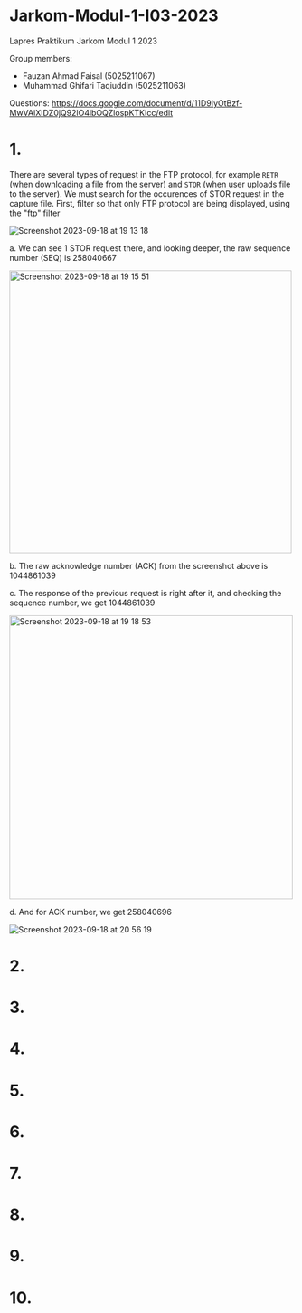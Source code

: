 # Jarkom-Modul-1-I03-2023
Lapres Praktikum Jarkom Modul 1 2023

Group members:
- Fauzan Ahmad Faisal (5025211067)
- Muhammad Ghifari Taqiuddin (5025211063)

Questions: https://docs.google.com/document/d/11D9IyOtBzf-MwVAiXIDZ0jQ92lO4lbOQZlospKTKIcc/edit

# 1.

There are several types of request in the FTP protocol, for example `RETR` (when downloading a file from the server) and `STOR` (when user uploads file to the server). We must search for the occurences of STOR request in the capture file. First, filter so that only FTP protocol are being displayed, using the "ftp" filter

![Screenshot 2023-09-18 at 19 13 18](https://github.com/Fznaf/Jarkom-Modul-1-I03-2023/assets/59758342/8f18fab2-3502-4a5e-8ac4-9457a65fedb3)

a. We can see 1 STOR request there, and looking deeper, the raw sequence number (SEQ) is 258040667

<img width="499" alt="Screenshot 2023-09-18 at 19 15 51" src="https://github.com/Fznaf/Jarkom-Modul-1-I03-2023/assets/59758342/3e81d7a4-932e-4293-a511-20cbfcb4434b">

b. The raw acknowledge number (ACK) from the screenshot above is 1044861039

c. The response of the previous request is right after it, and checking the sequence number, we get 1044861039

<img width="501" alt="Screenshot 2023-09-18 at 19 18 53" src="https://github.com/Fznaf/Jarkom-Modul-1-I03-2023/assets/59758342/c75f6924-7829-45c1-86a5-b2090a76115a">

d. And for ACK number, we get 258040696

![Screenshot 2023-09-18 at 20 56 19](https://github.com/Fznaf/Jarkom-Modul-1-I03-2023/assets/59758342/e336b36d-2e7a-412e-beb8-fae36d56587e)

# 2.
# 3.
# 4.
# 5.
# 6.
# 7.
# 8.
# 9.
# 10.